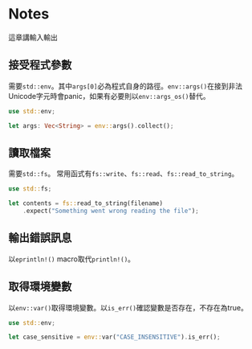# Notes

這章講輸入輸出

## 接受程式參數

需要`std::env`。其中`args[0]`必為程式自身的路徑。`env::args()`在接到非法Unicode字元時會panic，如果有必要則以`env::args_os()`替代。
``` rust
use std::env;

let args: Vec<String> = env::args().collect();
```

## 讀取檔案
需要`std::fs`。
常用函式有`fs::write`、`fs::read`、`fs::read_to_string`。

``` rust
use std::fs;

let contents = fs::read_to_string(filename)
    .expect("Something went wrong reading the file");
```

## 輸出錯誤訊息

以`eprintln!()` macro取代`println!()`。

## 取得環境變數

以`env::var()`取得環境變數。以`is_err()`確認變數是否存在，不存在為true。

```rust
use std::env;

let case_sensitive = env::var("CASE_INSENSITIVE").is_err();
```
